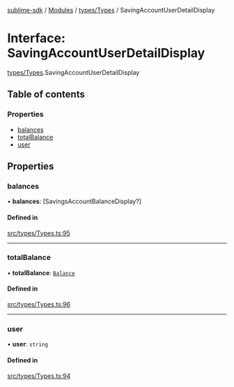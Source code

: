 [sublime-sdk](../README.md) / [Modules](../modules.md) / [types/Types](../modules/types_Types.md) / SavingAccountUserDetailDisplay

# Interface: SavingAccountUserDetailDisplay

[types/Types](../modules/types_Types.md).SavingAccountUserDetailDisplay

## Table of contents

### Properties

- [balances](types_Types.SavingAccountUserDetailDisplay.md#balances)
- [totalBalance](types_Types.SavingAccountUserDetailDisplay.md#totalbalance)
- [user](types_Types.SavingAccountUserDetailDisplay.md#user)

## Properties

### balances

• **balances**: [SavingsAccountBalanceDisplay?]

#### Defined in

[src/types/Types.ts:95](https://github.com/sublime-finance/sublime-sdk/blob/9e19ccf/src/types/Types.ts#L95)

___

### totalBalance

• **totalBalance**: [`Balance`](types_Types.Balance.md)

#### Defined in

[src/types/Types.ts:96](https://github.com/sublime-finance/sublime-sdk/blob/9e19ccf/src/types/Types.ts#L96)

___

### user

• **user**: `string`

#### Defined in

[src/types/Types.ts:94](https://github.com/sublime-finance/sublime-sdk/blob/9e19ccf/src/types/Types.ts#L94)

